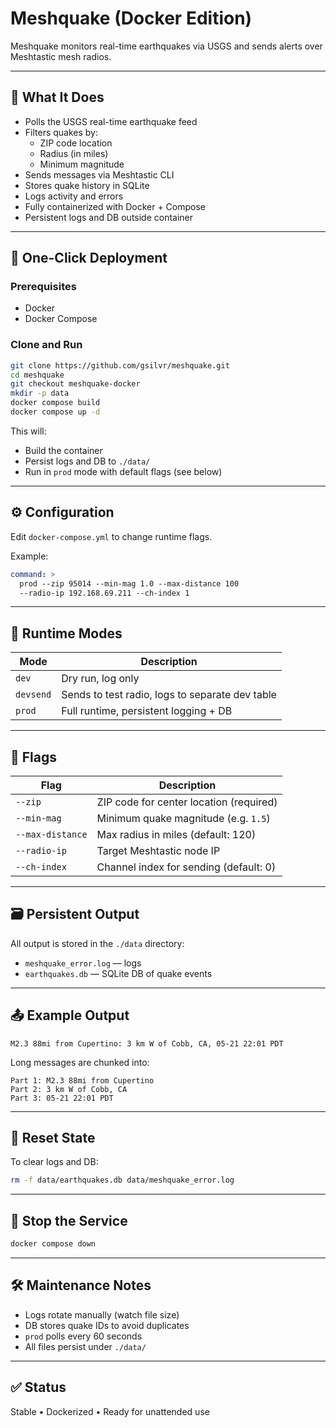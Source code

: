 # Meshquake (Docker Edition)

Meshquake monitors real-time earthquakes via USGS and sends alerts over Meshtastic mesh radios.

---

## 🔧 What It Does

- Polls the USGS real-time earthquake feed
- Filters quakes by:
  - ZIP code location
  - Radius (in miles)
  - Minimum magnitude
- Sends messages via Meshtastic CLI
- Stores quake history in SQLite
- Logs activity and errors
- Fully containerized with Docker + Compose
- Persistent logs and DB outside container

---

## 🚀 One-Click Deployment

### Prerequisites

- Docker
- Docker Compose

### Clone and Run

```bash
git clone https://github.com/gsilvr/meshquake.git
cd meshquake
git checkout meshquake-docker
mkdir -p data
docker compose build
docker compose up -d
```

This will:

- Build the container
- Persist logs and DB to `./data/`
- Run in `prod` mode with default flags (see below)

---

## ⚙️ Configuration

Edit `docker-compose.yml` to change runtime flags.

Example:

```yaml
command: >
  prod --zip 95014 --min-mag 1.0 --max-distance 100
  --radio-ip 192.168.69.211 --ch-index 1
```

---

## 🔁 Runtime Modes

| Mode       | Description                                      |
|------------|--------------------------------------------------|
| `dev`      | Dry run, log only                                |
| `devsend`  | Sends to test radio, logs to separate dev table  |
| `prod`     | Full runtime, persistent logging + DB            |

---

## 🧾 Flags

| Flag             | Description                                |
|------------------|--------------------------------------------|
| `--zip`          | ZIP code for center location (required)    |
| `--min-mag`      | Minimum quake magnitude (e.g. `1.5`)       |
| `--max-distance` | Max radius in miles (default: 120)         |
| `--radio-ip`     | Target Meshtastic node IP                  |
| `--ch-index`     | Channel index for sending (default: 0)     |

---

## 🗃 Persistent Output

All output is stored in the `./data` directory:

- `meshquake_error.log` — logs
- `earthquakes.db` — SQLite DB of quake events

---

## 📤 Example Output

```
M2.3 88mi from Cupertino: 3 km W of Cobb, CA, 05-21 22:01 PDT
```

Long messages are chunked into:

```
Part 1: M2.3 88mi from Cupertino
Part 2: 3 km W of Cobb, CA
Part 3: 05-21 22:01 PDT
```

---

## 🧹 Reset State

To clear logs and DB:

```bash
rm -f data/earthquakes.db data/meshquake_error.log
```

---

## 🛑 Stop the Service

```bash
docker compose down
```

---

## 🛠 Maintenance Notes

- Logs rotate manually (watch file size)
- DB stores quake IDs to avoid duplicates
- `prod` polls every 60 seconds
- All files persist under `./data/`

---

## ✅ Status

Stable • Dockerized • Ready for unattended use
